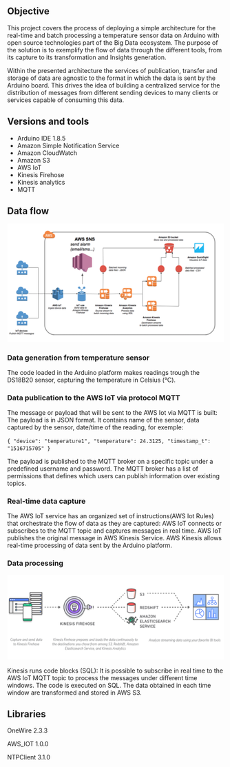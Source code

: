 ## Objective

This project covers the process of deploying a simple architecture for the real-time and batch processing a temperature sensor data on Arduino with open source technologies part of the Big Data ecosystem. The purpose of the solution is to exemplify the flow of data through the different tools, from its capture to its transformation and Insights generation.

Within the presented architecture the services of publication, transfer and storage of data are agnostic to the format in which the data is sent by the Arduino board. This drives the idea of building a centralized service for the distribution of messages from different sending devices to many clients or services capable of consuming this data.

## Versions and tools
- Arduino IDE 1.8.5
- Amazon Simple Notification Service
- Amazon CloudWatch
- Amazon S3
- AWS IoT
- Kinesis Firehose
- Kinesis analytics
- MQTT


## Data flow
![Schema data flow](https://github.com/istik/iot_bigdata/blob/master/pic/schema.png)

### Data generation from temperature sensor

The code loaded in the Arduino platform makes readings trough the DS18B20 sensor, capturing the temperature in Celsius (°C).


### Data publication to the AWS IoT via protocol MQTT

The message or payload that will be sent to the AWS Iot via MQTT is built:
The payload is in JSON format.
It contains name of the sensor, data captured by the sensor, date/time of the reading, for exemple:

`{
"device": "temperature1",
"temperature": 24.3125,
"timestamp_t": "1516715705"
}`

The payload is published to the MQTT broker on a specific topic under a predefined username and password.
The MQTT broker has a list of permissions that defines which users can publish information over existing topics.

### Real-time data capture

The AWS IoT service has an organized set of instructions(AWS Iot Rules) that orchestrate the flow of data as they are captured:
AWS IoT connects or subscribes to the MQTT topic and captures messages in real time.
AWS IoT publishes the original message in AWS Kinesis Service.
AWS Kinesis allows real-time processing of data sent by the Arduino platform.

### Data processing
![Schema Data processing](https://github.com/istik/iot_bigdata/blob/master/pic/Capture%20d%E2%80%99e%CC%81cran%202018-01-23%20a%CC%80%2023.04.44.png)

Kinesis runs code blocks (SQL):
It is possible to subscribe in real time to the AWS IoT MQTT topic to process the messages under different time windows.
The code is executed on SQL.
The data obtained in each time window are transformed and stored in AWS S3.

## Libraries
OneWire 2.3.3

AWS_IOT 1.0.0

NTPClient 3.1.0
